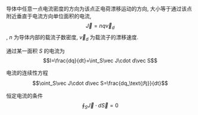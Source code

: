导体中任意一点电流密度的方向为该点正电荷漂移运动的方向, 大小等于通过该点附近垂直于电流方向单位面积的电流, $$\vec J=nq\vec v_d$$, $n$ 为导体内部的载流子数密度, $\vec v_d$ 为载流子的漂移速度. 

通过某一面积 $S$ 的电流为 $$I=\frac{dq}{dt}=\int_S\vec J\cdot d\vec S$$

电流的连续性方程 $$\oint_S\vec J\cdot d\vec S=\frac{dq_\text{内}}{dt}$$

恒定电流的条件 $$\oint_S\vec J\cdot d\vec S=0$$